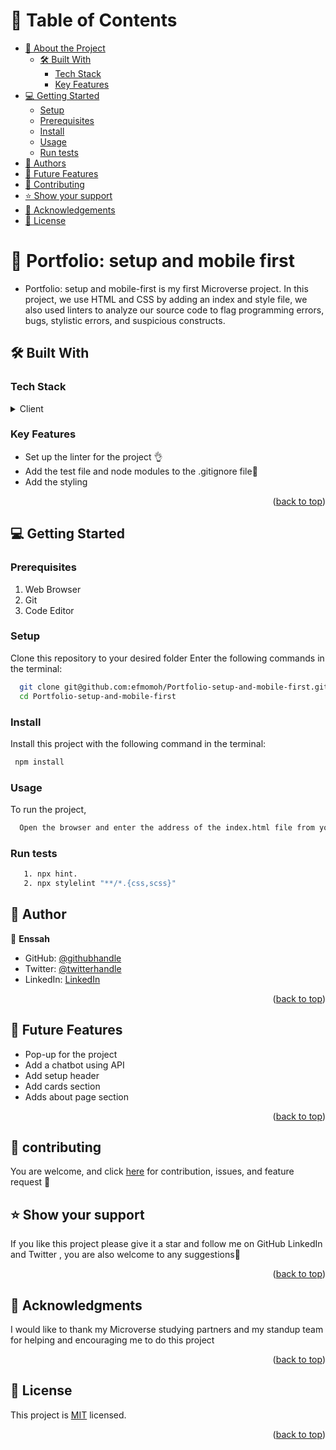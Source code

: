 
# 📗 Table of Contents

- [📖 About the Project](#about-project)
  - [🛠 Built With](#built-with)
    - [Tech Stack](#tech-stack)
    - [Key Features](#key-features)
- [💻 Getting Started](#getting-started)
  - [Setup](#setup)
  - [Prerequisites](#prerequisites)
  - [Install](#install)
  - [Usage](#usage)
  - [Run tests](#run-tests)
- [👥 Authors](#authors)
- [🔭 Future Features](#future-features)
- [🤝 Contributing](#contributing)
- [⭐️ Show your support](#support)
- [🙏 Acknowledgements](#acknowledgements)
- [📝 License](#license)

# 📖 Portfolio: setup and mobile first<a name="about-project"></a>

- Portfolio: setup and mobile-first is my first Microverse project. In this project, we use HTML and CSS by adding an index and style file, we also used linters to analyze our source code to flag programming errors, bugs, stylistic errors, and suspicious constructs.

## 🛠 Built With <a name="built-with"></a>

### Tech Stack <a name="tech-stack"></a>

<details>
  <summary>Client</summary>
  <ul>
    <li><a href="https://html.spec.whatwg.org/">HTML</a></li>
    <li><a href="https://www.w3.org/TR/CSS/#css">CSS</a></li>
  </ul>
</details>

### Key Features <a name="key-features"></a>

- Set up the linter for the project 👌
- Add the test file and node modules to the .gitignore file🚀
- Add the styling

<p align="right">(<a href="#readme-top">back to top</a>)</p>

## 💻 Getting Started <a name="getting-started"></a>

### Prerequisites


1. Web Browser
2. Git
3. Code Editor

### Setup

Clone this repository to your desired folder Enter the following commands in the terminal:

```sh
  git clone git@github.com:efmomoh/Portfolio-setup-and-mobile-first.git
  cd Portfolio-setup-and-mobile-first
```

### Install

Install this project with the following command in the terminal:

```sh
 npm install 

```

### Usage

To run the project,

```sh
  Open the browser and enter the address of the index.html file from your computer/server
```

### Run tests

```sh
   1. npx hint.
   2. npx stylelint "**/*.{css,scss}"
```

## 👥 Author <a name="authors"></a>

👤 **Enssah**


- GitHub: [@githubhandle](https://github.com/efmomoh)
- Twitter: [@twitterhandle](https://twitter.com/@efmomoh)
- LinkedIn: [LinkedIn](https://www.linkedin.com/in/efmomoh?lipi=urn%3Ali%3Apage%3Ad_flagship3_profile_view_base_contact_details%3BQI%2F5GWZxS063VqRg2rilyg%3D%3D)

<p align="right">(<a href="#readme-top">back to top</a>)</p>

## 🔭 Future Features <a name="future-features"></a>
- Pop-up for the project
- Add a chatbot using API
- Add setup header
- Add cards section
- Adds about page section

<p align="right">(<a href="#readme-top">back to top</a>)</p>

## 🤝 contributing <a name="contributing"></a>

You are welcome, and click <a href="https://github.com/efmomoh/Portfolio-setup-and-mobile-first/issues">here</a> for contribution, issues, and feature request 🙏

## ⭐️ Show your support <a name="support"></a>

If you like this project please give it a star and follow me on GitHub LinkedIn and Twitter
, you are also welcome to any suggestions🙏

<p align="right">(<a href="#readme-top">back to top</a>)</p>

## 🙏 Acknowledgments <a name="acknowledgements"></a>

I would like to thank my Microverse studying partners and my standup team for helping and encouraging me to do this project

<p align="right">(<a href="#readme-top">back to top</a>)</p>


## 📝 License <a name="license"></a>

This project is [MIT](https://github.com/efmomoh/Portfolio-setup-and-mobile-first/blob/feature-1/MIT.md) licensed.

<p align="right">(<a href="#readme-top">back to top</a>)</p>
